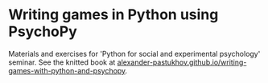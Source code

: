 # Writing games in Python using PsychoPy
Materials and exercises for 'Python for social and experimental psychology' seminar. See the knitted book at [alexander-pastukhov.github.io/writing-games-with-python-and-psychopy](https://alexander-pastukhov.github.io/writing-games-with-python-and-psychopy/).

